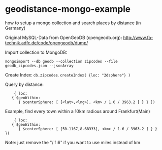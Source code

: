 # geodistance-mongo-example
how to setup a mongo collection and search places by distance (in Germany)

Original MySQL-Data from OpenGeoDB (opengeodb.org):
http://www.fa-technik.adfc.de/code/opengeodb/dump/


Import collection to MongoDB:

```mongoimport --db geodb --collection zipcodes --file geodb_zipcodes.json --jsonArray```

Create Index:
```db.zipcodes.createIndex( {loc: "2dsphere"} ) ```

Query by distance:

```db.getCollection('zipcodes').find(
    { loc:
   { $geoWithin:
      { $centerSphere: [ [<lat>,<lng>], <km> / 1.6 / 3963.2 ] } } })
```
      
Example, find every town within a 10km radious around Frankfurt(Main)
```db.getCollection('zipcodes').find(
    { loc:
   { $geoWithin:
      { $centerSphere: [ [50.1167,8.68333], <km> / 1.6 / 3963.2 ] } } })
```

Note: just remove the "/ 1.6" if you want to use miles instead of km
